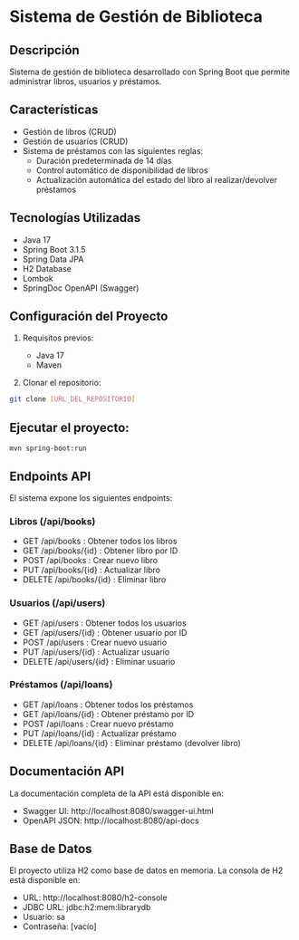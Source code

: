 # Sistema de Gestión de Biblioteca

## Descripción
Sistema de gestión de biblioteca desarrollado con Spring Boot que permite administrar libros, usuarios y préstamos.

## Características
- Gestión de libros (CRUD)
- Gestión de usuarios (CRUD)
- Sistema de préstamos con las siguientes reglas:
  - Duración predeterminada de 14 días
  - Control automático de disponibilidad de libros
  - Actualización automática del estado del libro al realizar/devolver préstamos

## Tecnologías Utilizadas
- Java 17
- Spring Boot 3.1.5
- Spring Data JPA
- H2 Database
- Lombok
- SpringDoc OpenAPI (Swagger)

## Configuración del Proyecto
1. Requisitos previos:
   - Java 17
   - Maven

2. Clonar el repositorio:
```bash
git clone [URL_DEL_REPOSITORIO]
```
## Ejecutar el proyecto:
```
mvn spring-boot:run
```
## Endpoints API
El sistema expone los siguientes endpoints:

### Libros (/api/books)
- GET /api/books : Obtener todos los libros
- GET /api/books/{id} : Obtener libro por ID
- POST /api/books : Crear nuevo libro
- PUT /api/books/{id} : Actualizar libro
- DELETE /api/books/{id} : Eliminar libro
### Usuarios (/api/users)
- GET /api/users : Obtener todos los usuarios
- GET /api/users/{id} : Obtener usuario por ID
- POST /api/users : Crear nuevo usuario
- PUT /api/users/{id} : Actualizar usuario
- DELETE /api/users/{id} : Eliminar usuario
### Préstamos (/api/loans)
- GET /api/loans : Obtener todos los préstamos
- GET /api/loans/{id} : Obtener préstamo por ID
- POST /api/loans : Crear nuevo préstamo
- PUT /api/loans/{id} : Actualizar préstamo
- DELETE /api/loans/{id} : Eliminar préstamo (devolver libro)
## Documentación API
La documentación completa de la API está disponible en:

- Swagger UI: http://localhost:8080/swagger-ui.html
- OpenAPI JSON: http://localhost:8080/api-docs
## Base de Datos
El proyecto utiliza H2 como base de datos en memoria. La consola de H2 está disponible en:

- URL: http://localhost:8080/h2-console
- JDBC URL: jdbc:h2:mem:librarydb
- Usuario: sa
- Contraseña: [vacío]
